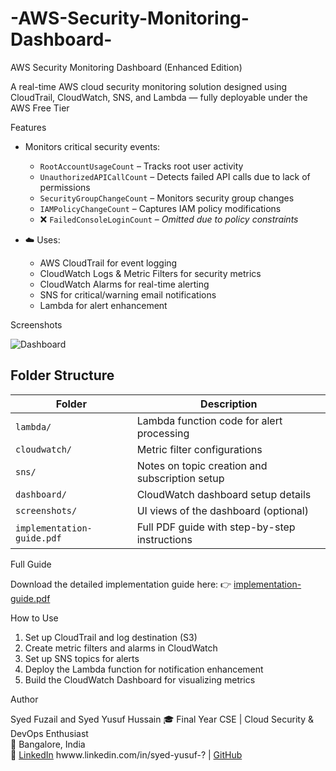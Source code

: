 # -AWS-Security-Monitoring-Dashboard-
AWS Security Monitoring Dashboard (Enhanced Edition)

A real-time AWS cloud security monitoring solution designed using CloudTrail, CloudWatch, SNS, and Lambda — fully deployable under the AWS Free Tier

Features

- Monitors critical security events:
  - `RootAccountUsageCount` – Tracks root user activity
  - `UnauthorizedAPICallCount` – Detects failed API calls due to lack of permissions
  - `SecurityGroupChangeCount` – Monitors security group changes
  - `IAMPolicyChangeCount` – Captures IAM policy modifications
  - ❌ `FailedConsoleLoginCount` – *Omitted due to policy constraints*

- ☁️ Uses:
  - AWS CloudTrail for event logging
  - CloudWatch Logs & Metric Filters for security metrics
  - CloudWatch Alarms for real-time alerting
  - SNS for critical/warning email notifications
  - Lambda for alert enhancement

 Screenshots

![Dashboard](screenshots/dashboard-view.png)

##  Folder Structure

| Folder | Description |
|--------|-------------|
| `lambda/` | Lambda function code for alert processing |
| `cloudwatch/` | Metric filter configurations |
| `sns/` | Notes on topic creation and subscription setup |
| `dashboard/` | CloudWatch dashboard setup details |
| `screenshots/` | UI views of the dashboard (optional) |
| `implementation-guide.pdf` | Full PDF guide with step-by-step instructions |

Full Guide

Download the detailed implementation guide here:
👉 [implementation-guide.pdf](./implementation-guide.pdf)

How to Use

1. Set up CloudTrail and log destination (S3)
2. Create metric filters and alarms in CloudWatch
3. Set up SNS topics for alerts
4. Deploy the Lambda function for notification enhancement
5. Build the CloudWatch Dashboard for visualizing metrics

Author

Syed Fuzail and Syed Yusuf Hussain 
🎓 Final Year CSE | Cloud Security & DevOps Enthusiast  
📍 Bangalore, India  
📧 [LinkedIn](www.linkedin.com/in/syed-fuzail-abdullah-758b89269) hwww.linkedin.com/in/syed-yusuf-?
| [GitHub](https://github.com/syedfuzailabbdulla)



